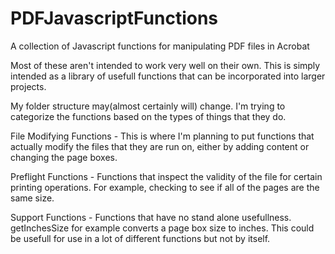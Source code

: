 # PDFJavascriptFunctions
A collection of Javascript functions for manipulating PDF files in Acrobat 

Most of these aren't intended to work very well on their own. This is simply intended as a library of usefull functions that can be incorporated into larger projects.

My folder structure may(almost certainly will) change. I'm trying to categorize the functions based on the types of things that they do.

File Modifying Functions - This is where I'm planning to put functions that actually modify the files that they are run on, either by adding content or changing the page boxes.

Preflight Functions - Functions that inspect the validity of the file for certain printing operations. For example, checking to see if all of the pages are the same size.

Support Functions - Functions that have no stand alone usefullness. getInchesSize for example converts a page box size to inches. This could be usefull for use in a lot of different functions but not by itself. 
